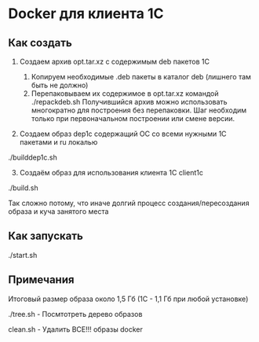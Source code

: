 Docker для клиента 1С
=====================

Как создать
-----------

1. Создаем архив opt.tar.xz с содержимым deb пакетов 1С
    1. Копируем необходимые .deb пакеты в каталог deb (лишнего там быть не должно)
    2. Перепаковываем их содержимое в opt.tar.xz командой
    ./repackdeb.sh
    Получившийся архив можно использовать многократно для построения без перепаковки. Шаг необходим только при первоначальном построении или смене версии.

2. Создаем образ dep1c содержащий ОС со всеми нужными 1С пакетами и ru локалью

./builddep1c.sh

3. Создаём образ для использования клиента 1С client1c

./build.sh
    
Так сложно потому, что иначе долгий процесс создания/пересоздания образа и куча занятого места
    
Как запускать
-------------

./start.sh

Примечания
----------

Итоговый размер образа около 1,5 Гб (1С - 1,1 Гб при любой установке)

./tree.sh - Посмтотреть дерево образов

clean.sh - Удалить ВСЕ!!! образы docker

